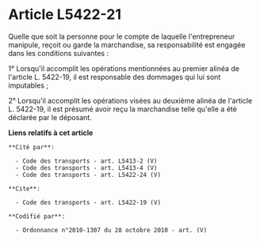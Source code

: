 # Article L5422-21

Quelle que soit la personne pour le compte de laquelle l'entrepreneur manipule, reçoit ou garde la marchandise, sa
responsabilité est engagée dans les conditions suivantes : 

1° Lorsqu'il accomplit les opérations mentionnées au premier alinéa de l'article L. 5422-19, il est responsable des dommages
qui lui sont imputables ; 

2° Lorsqu'il accomplit les opérations visées au deuxième alinéa de l'article L. 5422-19, il est présumé avoir reçu la
marchandise telle qu'elle a été déclarée par le déposant.

**Liens relatifs à cet article**

	**Cité par**:

	  - Code des transports - art. L5413-2 (V)
	  - Code des transports - art. L5413-4 (V)
	  - Code des transports - art. L5422-24 (V)

	**Cite**:

	  - Code des transports - art. L5422-19 (V)

	**Codifié par**:

	  - Ordonnance n°2010-1307 du 28 octobre 2010 - art. (V)
